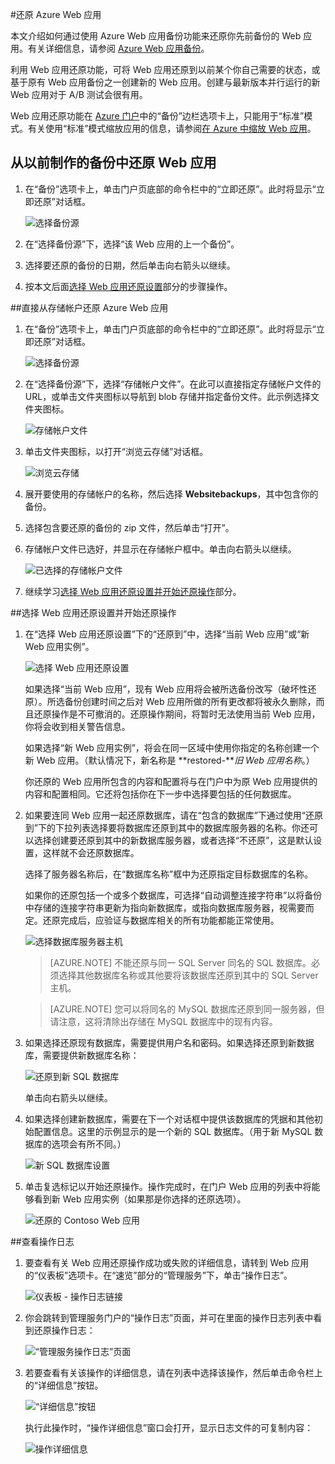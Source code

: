 <properties 
	pageTitle="在 Azure 中还原 Web 应用" 
	description="了解如何从备份还原 Web 应用。" 
	services="app-service\web" 
	documentationCenter="" 
	authors="cephalin" 
	manager="wpickett" 
	editor="jimbe"/>

<tags 
	ms.service="web-sites" 
	ms.date="01/26/2016" 
	wacn.date="03/03/2016"/>

#还原 Azure Web 应用

本文介绍如何通过使用 Azure Web 应用备份功能来还原你先前备份的 Web 应用。有关详细信息，请参阅 [Azure Web 应用备份](/documentation/articles/web-sites-backup/)。

利用 Web 应用还原功能，可将 Web 应用还原到以前某个你自己需要的状态，或基于原有 Web 应用备份之一创建新的 Web 应用。创建与最新版本并行运行的新 Web 应用对于 A/B 测试会很有用。

Web 应用还原功能在 [Azure 门户](http://manage.windowsazure.cn)中的“备份”边栏选项卡上，只能用于“标准”模式。有关使用“标准”模式缩放应用的信息，请参阅[在 Azure 中缩放 Web 应用](/documentation/articles/web-sites-scale)。

<a name="PreviousBackup"></a>
## 从以前制作的备份中还原 Web 应用

1. 在“备份”选项卡上，单击门户页底部的命令栏中的“立即还原”。此时将显示“立即还原”对话框。
	
	![选择备份源][ChooseBackupSource]
	
2. 在“选择备份源”下，选择“该 Web 应用的上一个备份”。
3. 选择要还原的备份的日期，然后单击向右箭头以继续。
4. 按本文后面[选择 Web 应用还原设置](#RestoreSettings)部分的步骤操作。

<a name="StorageAccount"></a>
##直接从存储帐户还原 Azure Web 应用

1. 在“备份”选项卡上，单击门户页底部的命令栏中的“立即还原”。此时将显示“立即还原”对话框。
	
	![选择备份源][ChooseBackupSource]
	
2. 在“选择备份源”下，选择“存储帐户文件”。在此可以直接指定存储帐户文件的 URL，或单击文件夹图标以导航到 blob 存储并指定备份文件。此示例选择文件夹图标。
	
	![存储帐户文件][StorageAccountFile]
	
3. 单击文件夹图标，以打开“浏览云存储”对话框。
	
	![浏览云存储][BrowseCloudStorage]
	

4. 展开要使用的存储帐户的名称，然后选择 **Websitebackups**，其中包含你的备份。
5. 选择包含要还原的备份的 zip 文件，然后单击“打开”。
6. 存储帐户文件已选好，并显示在存储帐户框中。单击向右箭头以继续。
	
	![已选择的存储帐户文件][StorageAccountFileSelected]
	
7. 继续学习[选择 Web 应用还原设置并开始还原操作](#RestoreSettings)部分。

<a name="RestoreSettings"></a>
##选择 Web 应用还原设置并开始还原操作
1. 在“选择 Web 应用还原设置”下的“还原到”中，选择“当前 Web 应用”或“新 Web 应用实例”。
	
	![选择 Web 应用还原设置][ChooseRestoreSettings]
	
	如果选择“当前 Web 应用”，现有 Web 应用将会被所选备份改写（破坏性还原）。所选备份创建时间之后对 Web 应用所做的所有更改都将被永久删除，而且还原操作是不可撤消的。还原操作期间，将暂时无法使用当前 Web 应用，你将会收到相关警告信息。
	
	如果选择“新 Web 应用实例”，将会在同一区域中使用你指定的名称创建一个新 Web 应用。（默认情况下，新名称是 **restored-***旧 Web 应用名称*。）
	
	你还原的 Web 应用所包含的内容和配置将与在门户中为原 Web 应用提供的内容和配置相同。它还将包括你在下一步中选择要包括的任何数据库。
2. 如果要连同 Web 应用一起还原数据库，请在“包含的数据库”下通过使用“还原到”下的下拉列表选择要将数据库还原到其中的数据库服务器的名称。你还可以选择创建要还原到其中的新数据库服务器，或者选择“不还原”，这是默认设置，这样就不会还原数据库。 
	
	选择了服务器名称后，在“数据库名称”框中为还原指定目标数据库的名称。
	
	如果你的还原包括一个或多个数据库，可选择“自动调整连接字符串”以将备份中存储的连接字符串更新为指向新数据库，或指向数据库服务器，视需要而定。还原完成后，应验证与数据库相关的所有功能都能正常使用。
	
	![选择数据库服务器主机][ChooseDBServer]
	
	> [AZURE.NOTE] 不能还原与同一 SQL Server 同名的 SQL 数据库。必须选择其他数据库名称或其他要将该数据库还原到其中的 SQL Server 主机。
	
	> [AZURE.NOTE] 您可以将同名的 MySQL 数据库还原到同一服务器，但请注意，这将清除出存储在 MySQL 数据库中的现有内容。
	
3. 如果选择还原现有数据库，需要提供用户名和密码。如果选择还原到新数据库，需要提供新数据库名称：
	
	![还原到新 SQL 数据库][RestoreToNewSQLDB]
	
	单击向右箭头以继续。	
4. 如果选择创建新数据库，需要在下一个对话框中提供该数据库的凭据和其他初始配置信息。这里的示例显示的是一个新的 SQL 数据库。（用于新 MySQL 数据库的选项会有所不同。）
	
	![新 SQL 数据库设置][NewSQLDBConfig]
	
5. 单击复选标记以开始还原操作。操作完成时，在门户 Web 应用的列表中将能够看到新 Web 应用实例（如果那是你选择的还原选项）。
	
	![还原的 Contoso Web 应用][RestoredContoso Website]

<a name="OperationLogs"></a>
##查看操作日志
	
1. 要查看有关 Web 应用还原操作成功或失败的详细信息，请转到 Web 应用的“仪表板”选项卡。在“速览”部分的“管理服务”下，单击“操作日志”。
	
	![仪表板 - 操作日志链接][DashboardOperationLogsLink]
	
2. 你会跳转到管理服务门户的“操作日志”页面，并可在里面的操作日志列表中看到还原操作日志：
	
	![“管理服务操作日志”页面][ManagementServicesOperationLogsList]
	
3. 若要查看有关该操作的详细信息，请在列表中选择该操作，然后单击命令栏上的“详细信息”按钮。
	
	![“详细信息”按钮][DetailsButton]
	
	执行此操作时，“操作详细信息”窗口会打开，显示日志文件的可复制内容：
	
	![操作详细信息][OperationDetails]
	

<!-- IMAGES -->
[ChooseBackupSource]: ./media/web-sites-restore/01ChooseBackupSource.png
[ChooseRestoreNow]: ./media/web-sites-restore/02ChooseRestoreNow.png
[ViewContainers]: ./media/web-sites-restore/03ViewContainers.png
[StorageAccountFile]: ./media/web-sites-restore/02StorageAccountFile.png
[BrowseCloudStorage]: ./media/web-sites-restore/03BrowseCloudStorage.png
[StorageAccountFileSelected]: ./media/web-sites-restore/04StorageAccountFileSelected.png
[ChooseRestoreSettings]: ./media/web-sites-restore/05ChooseRestoreSettings.png
[ChooseDBServer]: ./media/web-sites-restore/06ChooseDBServer.png
[RestoreToNewSQLDB]: ./media/web-sites-restore/07RestoreToNewSQLDB.png
[NewSQLDBConfig]: ./media/web-sites-restore/08NewSQLDBConfig.png
[RestoredContoso Website]: ./media/web-sites-restore/09RestoredContosoWebSite.png
[DashboardOperationLogsLink]: ./media/web-sites-restore/10DashboardOperationLogsLink.png
[ManagementServicesOperationLogsList]: ./media/web-sites-restore/11ManagementServicesOperationLogsList.png
[DetailsButton]: ./media/web-sites-restore/12DetailsButton.png
[OperationDetails]: ./media/web-sites-restore/13OperationDetails.png

<!---HONumber=76-->